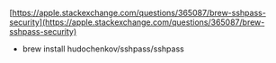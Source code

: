 [https://apple.stackexchange.com/questions/365087/brew-sshpass-security](https://apple.stackexchange.com/questions/365087/brew-sshpass-security)

- brew install hudochenkov/sshpass/sshpass